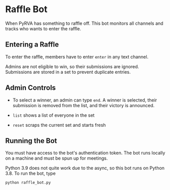 # Raffle Bot

When PyRVA has something to raffle off.
This bot monitors all channels and tracks who wants to enter the raffle.

## Entering a Raffle

To enter the raffle, members have to enter `enter` in any text channel.

Admins are not eligible to win, so their submissions are ignored.
Submissions are stored in a set to prevent duplicate entries.

## Admin Controls

- To select a winner, an admin can type `end`. A winner is selected, their submission is removed from the list, and their victory is announced.

- `list` shows a list of everyone in the set

- `reset` scraps the current set and starts fresh

## Running the Bot

You must have access to the bot's authentication token.
The bot runs locally on a machine and must be spun up for meetings.

Python 3.9 does not quite work due to the async, so this bot runs on Python 3.8.
To run the bot, type

```
python raffle_bot.py
```
